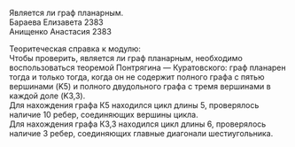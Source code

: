 Является ли граф планарным.<br />
Бараева Елизавета 2383<br />
Анищенко Анастасия 2383<br />

Теоритеческая справка к модулю:<br />
Чтобы проверить, является ли граф планарным, необходимо воспользоваться теоремой Понтрягина — Куратовского: граф планарен тогда и только тогда, когда он не содержит полного графа с пятью вершинами (K5) и полного двудольного графа с тремя вершинами в каждой доле (K3,3).<br />
Для нахождения графа К5 находился цикл длины 5, проверялось наличие 10 ребер, соединяющих вершины цикла.<br />
Для нахождения графа К3,3 находился цикл длины 6, проверялось наличие 3 ребер, соединяющих главные диагонали шестиугольника.
